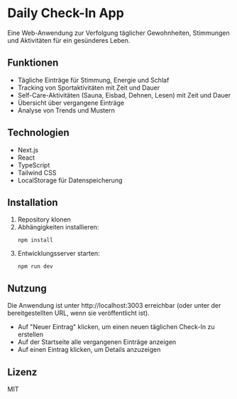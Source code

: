# Daily Check-In App

Eine Web-Anwendung zur Verfolgung täglicher Gewohnheiten, Stimmungen und Aktivitäten für ein gesünderes Leben.

## Funktionen

- Tägliche Einträge für Stimmung, Energie und Schlaf
- Tracking von Sportaktivitäten mit Zeit und Dauer
- Self-Care-Aktivitäten (Sauna, Eisbad, Dehnen, Lesen) mit Zeit und Dauer
- Übersicht über vergangene Einträge
- Analyse von Trends und Mustern

## Technologien

- Next.js
- React
- TypeScript
- Tailwind CSS
- LocalStorage für Datenspeicherung

## Installation

1. Repository klonen
2. Abhängigkeiten installieren:
   ```
   npm install
   ```
3. Entwicklungsserver starten:
   ```
   npm run dev
   ```

## Nutzung

Die Anwendung ist unter http://localhost:3003 erreichbar (oder unter der bereitgestellten URL, wenn sie veröffentlicht ist).

- Auf "Neuer Eintrag" klicken, um einen neuen täglichen Check-In zu erstellen
- Auf der Startseite alle vergangenen Einträge anzeigen
- Auf einen Eintrag klicken, um Details anzuzeigen

## Lizenz

MIT
